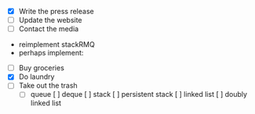 - [x] Write the press release
- [ ] Update the website
- [ ] Contact the media

- reimplement stackRMQ
- perhaps implement:
- [ ] Buy groceries
- [x] Do laundry
- [ ] Take out the trash
    - [ ] queue
[ ] deque
[ ] stack
[ ] persistent stack
[ ] linked list
[ ] doubly linked list